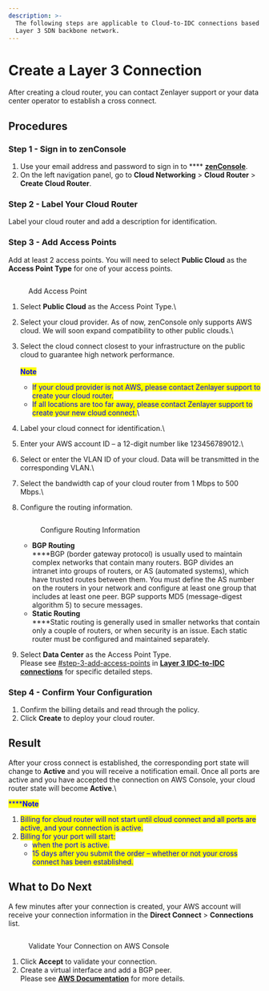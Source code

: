 ```yaml
---
description: >-
  The following steps are applicable to Cloud-to-IDC connections based on our
  Layer 3 SDN backbone network.
---
```


# Create a Layer 3 Connection

After creating a cloud router, you can contact Zenlayer support or your data center operator to establish a cross connect.



## Procedures

### **Step 1 - Sign in to zenConsole**

1. Use your email address and password to sign in to **** [**zenConsole**](https://console.zenlayer.com/).
2. On the left navigation panel, go to **Cloud Networking** > **Cloud Router** > **Create Cloud Router**.



### **Step 2 - Label Your Cloud Router**

Label your cloud router and add a description for identification.



### **Step 3 - Add Access Points**

Add at least 2 access points. You will need to select **Public Cloud** as the **Access Point Type** for one of your access points.

<figure><img src="../../../.gitbook/assets/Article_1 (6).jpg" alt=""><figcaption><p>Add Access Point</p></figcaption></figure>

1. Select **Public Cloud** as the Access Point Type.\

2. Select your cloud provider. As of now, zenConsole only supports AWS cloud. We will soon expand compatibility to other public clouds.\

3. Select the cloud connect closest to your infrastructure on the public cloud to guarantee high network performance.\
   \
   <img src="../../../.gitbook/assets/Icon.svg" alt="" data-size="line"><mark style="color:blue;">**Note**</mark>
   * <mark style="color:blue;">If your cloud provider is not AWS, please contact Zenlayer support to create your cloud router.</mark>
   * <mark style="color:blue;">If all locations are too far away, please contact Zenlayer support to create your new cloud connect.</mark>\ <mark style="color:blue;"></mark>
4. Label your cloud connect for identification.\

5. Enter your AWS account ID – a 12-digit number like 123456789012.\

6. Select or enter the VLAN ID of your cloud. Data will be transmitted in the corresponding VLAN.\

7. Select the bandwidth cap of your cloud router from 1 Mbps to 500 Mbps.\

8.  Configure the routing information.



    <figure><img src="../../../.gitbook/assets/Article_2 (2).jpg" alt=""><figcaption><p>Configure Routing Information</p></figcaption></figure>

    * **BGP Routing**\
      ****BGP (border gateway protocol) is usually used to maintain complex networks that contain many routers. BGP divides an intranet into groups of routers, or AS (automated systems), which have trusted routes between them. You must define the AS number on the routers in your network and configure at least one group that includes at least one peer. BGP supports MD5 (message-digest algorithm 5) to secure messages.
    * **Static Routing**\
      ****Static routing is generally used in smaller networks that contain only a couple of routers, or when security is an issue. Each static router must be configured and maintained separately.


9. Select **Data Center** as the Access Point Type.\
   Please see [#step-3-add-access-points](../data-center-connection/create-a-layer-3-connection.md#step-3-add-access-points "mention") in [**Layer 3 IDC-to-IDC connections**](../data-center-connection/create-a-layer-3-connection.md) for specific detailed steps.



### **Step 4 - Confirm Your Configuration**

1. Confirm the billing details and read through the policy.
2. Click **Create** to deploy your cloud router.



## **Result**

After your cross connect is established, the corresponding port state will change to **Active** and you will receive a notification email. Once all ports are active and you have accepted the connection on AWS Console, your cloud router state will become **Active**.\


<mark style="color:blue;">****</mark><img src="../../../.gitbook/assets/Icon.svg" alt="" data-size="line"><mark style="color:blue;">**Note**</mark>

1. <mark style="color:blue;">Billing for cloud router will not start until cloud connect and all ports are active, and your connection is active.</mark>
2. <mark style="color:blue;">Billing for your port will start:</mark>
   * <mark style="color:blue;">when the port is active.</mark>
   * <mark style="color:blue;">15 days after you submit the order – whether or not your cross connect has been established.</mark>

<mark style="color:blue;"></mark>

## **What to Do Next**

A few minutes after your connection is created, your AWS account will receive your connection information in the **Direct Connect** > **Connections** list.

<figure><img src="../../../.gitbook/assets/Article_3 (5).jpg" alt=""><figcaption><p>Validate Your Connection on AWS Console</p></figcaption></figure>

1. Click **Accept** to validate your connection.
2. Create a virtual interface and add a BGP peer.\
   Please see [**AWS Documentation**](https://docs.aws.amazon.com/directconnect/latest/UserGuide/create-vif.html) for more details.

